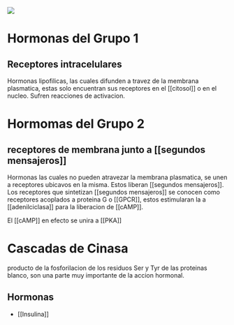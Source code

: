 ![](https://i.imgur.com/MoL1faE.png)

# Hormonas del Grupo 1

## Receptores intracelulares

Hormonas lipofilicas, las cuales difunden a travez de la membrana plasmatica, estas solo encuentran sus receptores en el [[citosol]] o en el nucleo.
Sufren reacciones de activacion.

# Hormomas del Grupo 2

## receptores de membrana junto a [[segundos mensajeros]]

Hormonas las cuales no pueden atravezar la membrana plasmatica, se unen a receptores ubicavos en la misma. Estos liberan [[segundos mensajeros]].
Los receptores que sintetizan [[segundos mensajeros]] se conocen como receptores acoplados a proteina G o [[GPCR]], estos estimularan la a [[adenilciclasa]] para la liberacion de [[cAMP]].

 El [[cAMP]] en efecto se unira a [[PKA]]

 # Cascadas de Cinasa
 producto de la fosforilacion de los residuos Ser y Tyr de las proteinas blanco, son una parte muy importante de la accion hormonal.
 
 ## Hormonas
 - [[Insulina]]